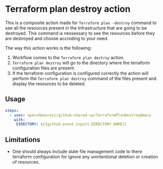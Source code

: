 # Terraform plan destroy action

This is a composite action made for `Terraform plan -destroy` command to see all the resources present in the Infrastructure that are going to be destroyed. This command is nessessary to see the resources before they are destroyed and choose accroding to your need.

The way this action works is the following:

1. Workflow comes to the `Terraform plan destroy` action.
1. `Terraform plan destroy` will go to the directory where the terraform configuration files are present.
1. If the terraform configuration is configured correctly the action will perform the `Terraform plan destroy` command of the files present and display the resources to be deleted.

## Usage

```yaml
steps:
  - uses: sparshbaurasi/github-shared-cp/TerraformPlanDestroy@main
    with:
     DIRECTORY: ${{github.event.inputs.DIRECTORY_NAME}}
```

## Limitations

* One should always include state file management code to there terraform configuration for ignore any unintentional deletion or creation of resources.
